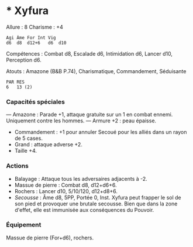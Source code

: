 # * Xyfura

Allure : 8
Charisme : +4

	Agi	Âme	For	Int	Vig
	d6	d8	d12+6	d6	d10

Compétences : Combat d8, Escalade d6, Intimidation d6, Lancer d10, Perception d6.

Atouts : Amazone (B&B P.74), Charismatique, Commandement, Séduisante

	PAR	RES
	6	13 (2)

### Capacités spéciales
— Amazone : Parade +1, attaque gratuite sur un 1 en combat ennemi. Uniquement contre les hommes.
— Armure +2 : peau épaisse.
- Commandement : +1 pour annuler Secoué pour les alliés dans un rayon de 5 cases.
- Grand : attaque adverse +2.
- Taille +4.

### Actions
- Balayage : Attaque tous les adversaires adjacents à -2.
- Massue de pierre : Combat d8, d12+d6+6.
- Rochers : Lancer d10, 5/10/120, d12+d8+6.
- _Secousse_ : Âme d8, 5PP, Portée 0, Inst. Xyfura peut frapper le sol de son pied et provoquer une brutale secousse. Bien que dans la zone d'effet, elle est immunisée aux conséquences du Pouvoir.

### Équipement
Massue de pierre (For+d6), rochers.
